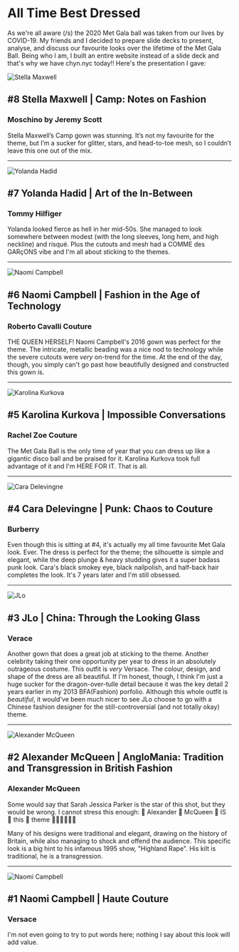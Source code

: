 # All Time Best Dressed

As we're all aware (/s) the 2020 Met Gala ball was taken from our lives by COVID-19. My friends and I decided to prepare slide decks to present, analyse, and discuss our favourite looks over the lifetime of the Met Gala Ball. Being who I am, I built an entire website instead of a slide deck and that's why we have chyn.nyc today!! Here's the presentation I gave:

![Stella Maxwell](https://64.media.tumblr.com/d9af5f533618455d26f9c88067928a1b/c57eeb592f29f379-1e/s1280x1920/bd3e9da274af002c337df2051ea30281f8ed19d0.jpg)

## #8 Stella Maxwell | Camp: Notes on Fashion
### Moschino by Jeremy Scott

Stella Maxwell’s Camp gown was stunning. It’s not my favourite for the theme, but I’m a sucker for glitter, stars, and head-to-toe mesh, so I couldn’t leave this one out of the mix.

----

![Yolanda Hadid](https://64.media.tumblr.com/b6d678acc49b55932f3881808bd18139/445e0dba4891acf3-48/s500x750/bf0caa9cc9d91d832d4b9335e3d8e4bab86af587.jpg)

## #7 Yolanda Hadid | Art of the In-Between
### Tommy Hilfiger

Yolanda looked fierce as hell in her mid-50s. She managed to look somewhere between modest (with the long sleeves, long hem, and high neckline) and risqué. Plus the cutouts and mesh had a COMME des GARçONS vibe and I'm all about sticking to the themes.

----

![Naomi Campbell](https://64.media.tumblr.com/0454ffeccb9b416a7a2da59e326907e5/a0eb25c126c7106c-dd/s1280x1920/e0e0045287452d9bc5bdf6ff701f45ca24823e38.jpg)

## #6 Naomi Campbell | Fashion in the Age of Technology
### Roberto Cavalli Couture

THE QUEEN HERSELF! Naomi Campbell's 2016 gown was perfect for the theme. The intricate, metallic beading was a nice nod to technology while the severe cutouts were *very* on-trend for the time. At the end of the day, though, you simply can't go past how beautifully designed and constructed this gown is.

----

![Karolina Kurkova](https://64.media.tumblr.com/6bbd52c0c5f25b9e438583a9947cc178/3d1774b0260ad6c8-26/s1280x1920/71ffc21e8a32385fa261b273a1f8f8a3c26a7861.jpg)

## #5 Karolina Kurkova | Impossible Conversations
### Rachel Zoe Couture

The Met Gala Ball is the only time of year that you can dress up like a gigantic disco ball and be praised for it. Karolina Kurkova took full advantage of it and I'm HERE FOR IT. That is all.

----

![Cara Delevingne](https://64.media.tumblr.com/c3a49b90fdbadcab9e8f44f9b3a6e688/42c3602c7e018c95-14/s1280x1920/c9a588bed826e03929577795379ca0f8dc99d57b.jpg)

## #4 Cara Delevingne | Punk: Chaos to Couture
### Burberry

Even though this is sitting at #4, it's actually my all time favourite Met Gala look. Ever. The dress is perfect for the theme; the silhouette is simple and elegant, while the deep plunge & heavy studding gives it a super badass punk look. Cara's black smokey eye, black nailpolish, and half-back hair completes the look. It's 7 years later and I'm still obsessed.

----

![JLo](https://64.media.tumblr.com/0e7c010c7e61b856be49dc8a248d1092/29e3b2a21f9bd267-64/s640x960/b83a648434ac5a1c628064bc4e8c319b9f541df9.jpg)

## #3 JLo | China: Through the Looking Glass
### Verace

Another gown that does a great job at sticking to the theme. Another celebrity taking their one opportunity per year to dress in an absolutely outrageous costume. This outfit is *very* Versace. The colour, design, and shape of the dress are all beautiful. If I'm honest, though, I think I'm just a huge sucker for the dragon-over-tulle detail because it was the key detail 2 years earlier in my 2013 BFA(Fashion) porfolio. Although this whole outfit is *beautiful*, it would've been much nicer to see JLo choose to go with a Chinese fashion designer for the still-controversial (and not totally okay) theme.

----

![Alexander McQueen](https://64.media.tumblr.com/d30493a4e7a860e478d47c89eddcbc63/9956faf50f3dce5d-de/s500x750/55b7c3180e815d16e688235340c8048c31af9a25.jpg)

## #2 Alexander McQueen | AngloMania: Tradition and Transgression in British Fashion
### Alexander McQueen

Some would say that Sarah Jessica Parker is the star of this shot, but they would be wrong. I cannot stress this enough: 👏 Alexander 👏 McQueen 👏 IS 👏 this 👏 theme 👏👏👏👏👏👏
  
Many of his designs were traditional and elegant, drawing on the history of Britain, while also managing to shock and offend the audience. This specific look is a big hint to his infamous 1995 show, "Highland Rape". His kilt is traditional, he is a transgression.

---

![Naomi Campbell](https://64.media.tumblr.com/17904bb53116e719c545983d7ddabe95/cca9204816b73265-7d/s1280x1920/1a645f0b34251ff29fb60747bcab6ad697cb2d65.jpg)

## #1 Naomi Campbell | Haute Couture
### Versace

I'm not even going to try to put words here; nothing I say about this look will add value.